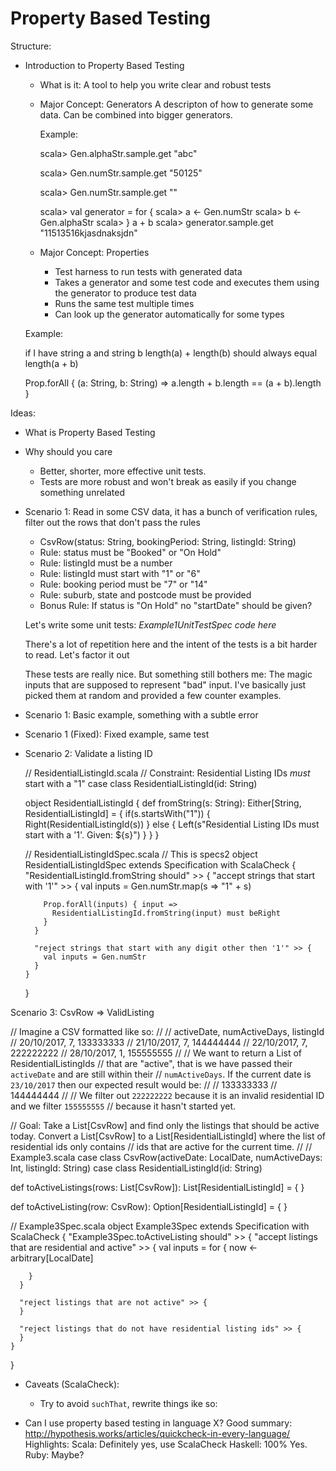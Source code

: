 # Property Based Testing

Structure:

- Introduction to Property Based Testing
  - What is it: A tool to help you write clear and robust tests
  - Major Concept: Generators
    A descripton of how to generate some data. Can be combined into bigger generators.

    Example:

    scala> Gen.alphaStr.sample.get
    "abc"

    scala> Gen.numStr.sample.get
    "50125"

    scala> Gen.numStr.sample.get
    ""

    scala> val generator = for {
    scala>   a <- Gen.numStr
    scala>   b <- Gen.alphaStr
    scala> } a + b
    scala> generator.sample.get
    "11513516kjasdnaksjdn"

  - Major Concept: Properties

    - Test harness to run tests with generated data
    - Takes a generator and some test code and executes them using the generator to produce test data
    - Runs the same test multiple times
    - Can look up the generator automatically for some types

  Example:

     if I have string a and string b length(a) + length(b) should always equal length(a + b)

     Prop.forAll { (a: String, b: String) =>
       a.length + b.length == (a + b).length
     }

Ideas:

- What is Property Based Testing
- Why should you care
  - Better, shorter, more effective unit tests.
  - Tests are more robust and won't break as easily if you change something unrelated

- Scenario 1: Read in some CSV data, it has a bunch of verification rules, filter out the rows that don't pass the rules
  - CsvRow(status: String, bookingPeriod: String, listingId: String)
  - Rule: status must be "Booked" or "On Hold"
  - Rule: listingId must be a number
  - Rule: listingId must start with "1" or "6"
  - Rule: booking period must be "7" or "14"
  - Rule: suburb, state and postcode must be provided
  - Bonus Rule: If status is "On Hold" no "startDate" should be given?

  Let's write some unit tests:
  *Example1UnitTestSpec code here*

  There's a lot of repetition here and the intent of the tests is a bit harder to read. Let's factor it out

  These tests are really nice. But something still bothers me: The magic inputs that are supposed to represent "bad"
  input. I've basically just picked them at random and provided a few counter examples.


- Scenario 1: Basic example, something with a subtle error

- Scenario 1 (Fixed): Fixed example, same test

- Scenario 2: Validate a listing ID

    // ResidentialListingId.scala
    // Constraint: Residential Listing IDs _must_ start with a "1"
    case class ResidentialListingId(id: String)

    object ResidentialListingId {
      def fromString(s: String): Either[String, ResidentialListingId] = {
        if(s.startsWith("1")) {
          Right(ResidentialListingId(s))
        } else {
          Left(s"Residential Listing IDs must start with a '1'. Given: ${s}")
        }
      }
    }

    // ResidentialListingIdSpec.scala
    // This is specs2
    object ResidentialListingIdSpec extends Specification with ScalaCheck {
      "ResidentialListingId.fromString should" >> {
        "accept strings that start with '1'" >> {
          val inputs = Gen.numStr.map(s => "1" + s)

          Prop.forAll(inputs) { input =>
            ResidentialListingId.fromString(input) must beRight
          }
        }

        "reject strings that start with any digit other then '1'" >> {
          val inputs = Gen.numStr
        }
      }
    }

Scenario 3: CsvRow => ValidListing

  // Imagine a CSV formatted like so:
  //
  //     activeDate, numActiveDays, listingId
  //     20/10/2017,             7, 133333333
  //     21/10/2017,             7, 144444444
  //     22/10/2017,             7, 222222222
  //     28/10/2017,             1, 155555555
  //
  // We want to return a List of ResidentialListingIds
  // that are "active", that is we have passed their `activeDate` and are still within their
  // `numActiveDays`. If the current date is `23/10/2017` then our expected result would be:
  //
  //     133333333
  //     144444444
  //
  // We filter out `222222222` because it is an invalid residential ID and we filter `155555555`
  // because it hasn't started yet.

  // Goal: Take a List[CsvRow] and find only the listings that should be active today.
  Convert a List[CsvRow] to a List[ResidentialListingId] where the list of residential ids only contains
  // ids that are active for the current time.
  //
  // Example3.scala
  case class CsvRow(activeDate: LocalDate, numActiveDays: Int, listingId: String)
  case class ResidentialListingId(id: String)

  def toActiveListings(rows: List[CsvRow]): List[ResidentialListingId] = {
  }

  def toActiveListing(row: CsvRow): Option[ResidentialListingId] = {
  }

  // Example3Spec.scala
  object Example3Spec extends Specification with ScalaCheck {
    "Example3Spec.toActiveListing should" >> {
      "accept listings that are residential and active" >> {
        val inputs = for {
          now <- arbitrary[LocalDate]

        }
      }

      "reject listings that are not active" >> {
      }

      "reject listings that do not have residential listing ids" >> {
      }
    }
  }

- Caveats (ScalaCheck):
  - Try to avoid `suchThat`, rewrite things ike so:

- Can I use property based testing in language X?
  Good summary: http://hypothesis.works/articles/quickcheck-in-every-language/
  Highlights:
    Scala: Definitely yes, use ScalaCheck
    Haskell: 100% Yes.
    Ruby: Maybe?

